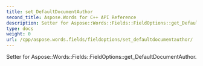 ```yaml
---
title: set_DefaultDocumentAuthor
second_title: Aspose.Words for C++ API Reference
description: Setter for Aspose::Words::Fields::FieldOptions::get_DefaultDocumentAuthor. 
type: docs
weight: 0
url: /cpp/aspose.words.fields/fieldoptions/set_defaultdocumentauthor/
---
```


Setter for Aspose::Words::Fields::FieldOptions::get_DefaultDocumentAuthor. 

